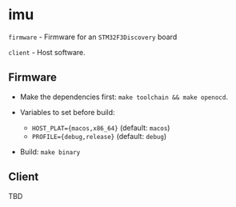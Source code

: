 # imu

`firmware` - Firmware for an `STM32F3Discovery` board

`client` - Host software.

## Firmware

- Make the dependencies first: `make toolchain && make openocd`.

- Variables to set before build: 
	- `HOST_PLAT={macos,x86_64}` (default: `macos`)
	- `PROFILE={debug,release}` (default: `debug`)

- Build: `make binary`

## Client

TBD